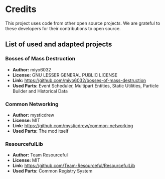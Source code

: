 # Credits

This project uses code from other open source projects. We are grateful to these developers for their contributions to open source.

## List of used and adapted projects

### Bosses of Mass Destruction

- **Author:** miyo6032
- **License:** GNU LESSER GENERAL PUBLIC LICENSE
- **Link:** https://github.com/miyo6032/bosses-of-mass-destruction
- **Used Parts:** Event Scheduler, Multipart Entities, Static Utilities, Particle Builder and Historical Data

### Common Networking

- **Author:** mysticdrew
- **License:** MIT
- **Link:** https://github.com/mysticdrew/common-networking
- **Used Parts:** The mod itself

### ResourcefulLib

- **Author:** Team Resourceful
- **License:** MIT
- **Link:** https://github.com/Team-Resourceful/ResourcefulLib
- **Used Parts:** Common Registry System